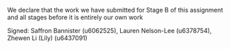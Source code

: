 We declare that the work we have submitted for Stage B of this assignment and all stages before it is entirely our own work

Signed: Saffron Bannister (u6062525), Lauren Nelson-Lee (u6378754), Zhewen Li (Lily) (u6437091)
